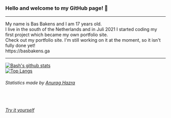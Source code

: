 ### Hello and welcome to my GitHub page! 👋
<hr>
My name is Bas Bakens and I am 17 years old. 
<br>
I live in the south of the Netherlands and in Juli 2021 I started coding my first project which became my own portfolio site.
<br>
Check out my portfolio site. I'm still working on it at the moment, so it isn't fully done yet!
<br>
https://basbakens.ga

<hr>

[![Bash's github stats](https://github-readme-stats.vercel.app/api?username=Bash-04&show_icons=true&theme=highcontrast&title_color=2aa889&text_color=99d1ce)](https://github.com/Bash-04)
<br>
[![Top Langs](https://github-readme-stats.vercel.app/api/top-langs/?username=Bash-04&theme=gotham&layout=compact)](https://github.com/Bash-04)

<h6>Statistics made by <a href="https://github.com/anuraghazra">Anurag Hazra</a></h6>
<br>
<h6><a href="https://github.com/anuraghazra/github-readme-stats">Try it yourself</a></h6>
